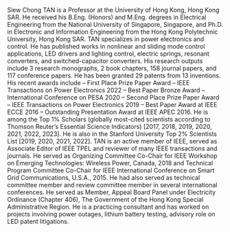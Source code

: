 Siew Chong TAN is a Professor at the University of Hong Kong, Hong Kong SAR. He received his B.Eng. (Honors) and M.Eng. degrees in Electrical Engineering from the National University of Singapore, Singapore, and Ph.D. in Electronic and Information Engineering from the Hong Kong Polytechnic University, Hong Kong SAR.
TAN specializes in power electronics and control. He has published works in nonlinear and sliding mode control applications, LED drivers and lighting control, electric springs, resonant converters, and switched-capacitor converters. His research outputs include 3 research monographs, 2 book chapters, 158 journal papers, and 117 conference papers. He has been granted 29 patents from 13 inventions.
His recent awards include
– First Place Prize Paper Award – IEEE Transactions on Power Electronics 2022
– Best Paper Bronze Award – International Conference on PESA 2020
– Second Place Prize Paper Award – IEEE Transactions on Power Electronics 2019
– Best Paper Award at IEEE ECCE 2016
– Outstanding Presentation Award at IEEE APEC 2016.
He is among the Top 1% Scholars (globally most-cited scientists according to Thomson Reuter’s Essential Science Indicators) [2017, 2018, 2019, 2020, 2021, 2022, 2023]. He is also in the Stanford University Top 2% Scientists List [2019, 2020, 2021, 2022].
TAN is an active member of IEEE, served as Associate Editor of IEEE TPEL and reviewer of many IEEE transactions and journals. He served as Organizing Committee Co-Chair for IEEE Workshop on Emerging Technologies: Wireless Power, Canada, 2018 and Technical Program Committee Co-Chair for IEEE International Conference on Smart Grid Communications, U.S.A., 2015. He had also served as technical committee member and review committee member in several international conferences. He served as Member, Appeal Board Panel under Electricity Ordinance (Chapter 406), The Government of the Hong Kong Special Administrative Region. He is a practicing consultant and has worked on projects involving power outages, lithium battery testing, advisory role on LED patent litigations.
